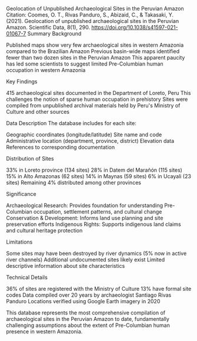 Geolocation of Unpublished Archaeological Sites in the Peruvian Amazon
Citation: Coomes, O. T., Rivas Panduro, S., Abizaid, C., & Takasaki, Y. (2021). Geolocation of unpublished archaeological sites in the Peruvian Amazon. Scientific Data, 8(1), 290. https://doi.org/10.1038/s41597-021-01067-7
Summary
Background

Published maps show very few archaeological sites in western Amazonia compared to the Brazilian Amazon
Previous basin-wide maps identified fewer than two dozen sites in the Peruvian Amazon
This apparent paucity has led some scientists to suggest limited Pre-Columbian human occupation in western Amazonia

Key Findings

415 archaeological sites documented in the Department of Loreto, Peru
This challenges the notion of sparse human occupation in prehistory
Sites were compiled from unpublished archival materials held by Peru's Ministry of Culture and other sources

Data Description
The database includes for each site:

Geographic coordinates (longitude/latitude)
Site name and code
Administrative location (department, province, district)
Elevation data
References to corresponding documentation

Distribution of Sites

33% in Loreto province (134 sites)
28% in Datem del Marañón (115 sites)
15% in Alto Amazonas (62 sites)
14% in Maynas (59 sites)
6% in Ucayali (23 sites)
Remaining 4% distributed among other provinces

Significance

Archaeological Research: Provides foundation for understanding Pre-Columbian occupation, settlement patterns, and cultural change
Conservation & Development: Informs land use planning and site preservation efforts
Indigenous Rights: Supports indigenous land claims and cultural heritage protection

Limitations

Some sites may have been destroyed by river dynamics (5% now in active river channels)
Additional undocumented sites likely exist
Limited descriptive information about site characteristics

Technical Details

36% of sites are registered with the Ministry of Culture
13% have formal site codes
Data compiled over 20 years by archaeologist Santiago Rivas Panduro
Locations verified using Google Earth imagery in 2020

This database represents the most comprehensive compilation of archaeological sites in the Peruvian Amazon to date, fundamentally challenging assumptions about the extent of Pre-Columbian human presence in western Amazonia.
